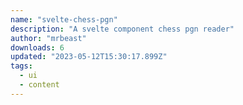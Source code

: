 ```yaml
---
name: "svelte-chess-pgn"
description: "A svelte component chess pgn reader"
author: "mrbeast"
downloads: 6
updated: "2023-05-12T15:30:17.899Z"
tags: 
  - ui
  - content
---
```

